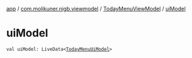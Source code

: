 [app](../../index.md) / [com.molikuner.nigb.viewmodel](../index.md) / [TodayMenuViewModel](index.md) / [uiModel](./ui-model.md)

# uiModel

`val uiModel: LiveData<`[`TodayMenuUiModel`](../-today-menu-ui-model/index.md)`>`